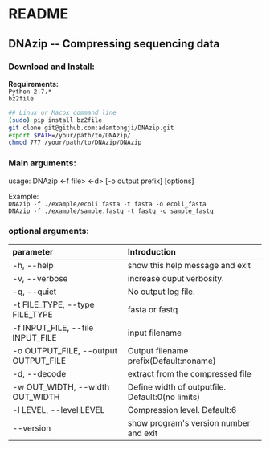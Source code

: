 README
=============
## DNAzip -- Compressing sequencing data

### Download and Install: 
**Requirements:** <br>
`Python 2.7.*` <br>
`bz2file` <br>


```Bash
## Linux or Macox command line
(sudo) pip install bz2file
git clone git@github.com:adamtongji/DNAzip.git
export $PATH=/your/path/to/DNAzip/
chmod 777 /your/path/to/DNAzip/DNAzip
```
### Main arguments:
usage: DNAzip <-f file> <-d> [-o output prefix] [options] <br>

Example: <br>
`DNAzip -f ./example/ecoli.fasta -t fasta -o ecoli_fasta `<br>
`DNAzip -f ./example/sample.fastq -t fastq -o sample_fastq `<br>

### optional arguments: 
|  parameter   |  Introduction |
| :---------- | :-------- |
|  -h, --help    |        show this help message and exit 
|  -v, --verbose  |       increase ouput verbosity.
|  -q, --quiet   |        No output log file.
|  -t FILE_TYPE, --type FILE_TYPE |  fasta or fastq
|  -f INPUT_FILE, --file INPUT_FILE |   input filename
|  -o OUTPUT_FILE, --output OUTPUT_FILE |  Output filename prefix(Default:noname)
|  -d, --decode   |       extract from the compressed file
|  -w OUT_WIDTH, --width OUT_WIDTH |  Define width of outputfile. Default:0(no limits)
|  -l LEVEL, --level LEVEL |  Compression level. Default:6
|  --version     |        show program's version number and exit
